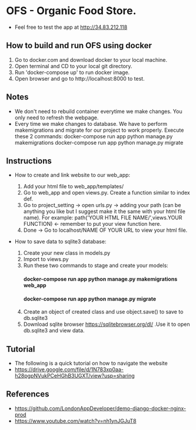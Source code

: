 # OFS - Organic Food Store.

- Feel free to test the app at http://34.83.212.118
## How to build and run OFS using docker

 1. Go to docker.com and download docker to your local machine.
 2. Open terminal and CD to your local git directory.
 3. Run 'docker-compose up' to run docker image.
 4. Open browser and go to http://localhost:8000 to test.

## Notes
- We don't need to rebuild container everytime we make changes. You only need to refresh the webpage.
- Every time we make changes to database. We have to perform makemigrations and migrate for our project to work properly. Execute these 2 commands:
    docker-compose run app python manage.py makemigrations
    docker-compose run app python manage.py migrate

## Instructions
- How to create and link website to our web_app:
    1. Add your html file to web_app/templates/ 
    2. Go to web_app and open views.py. Create a function similar to index def.
    3. Go to project_setting -> open urls.py -> adding your path (can be anything you like but I suggest make it the same with your html file name). For example:
        path('YOUR HTML FILE NAME/',views.YOUR FUNCTION) <- remember to put your view function here.
    4. Done -> Go to localhost/NAME OF YOUR URL to view your html file.

- How to save data to sqlite3 database:
    1. Create your new class in models.py
    2. Import to views.py
    3. Run these two commands to stage and create your models:
        #### docker-compose run app python manage.py makemigrations web_app
        #### docker-compose run app python manage.py migrate
    4. Create an object of created class and use object.save() to save to db.sqlite3
    5. Download sqlite browser https://sqlitebrowser.org/dl/ .Use it to open db.sqlite3 and view data.

## Tutorial
- The following is a quick tutorial on how to navigate the website
- https://drive.google.com/file/d/1N783xp0aa-h28pgpNVukPCeHGhB3UGXT/view?usp=sharing
    
## References
- https://github.com/LondonAppDeveloper/demo-django-docker-nginx-prod
- https://www.youtube.com/watch?v=nh1ynJGJuT8
